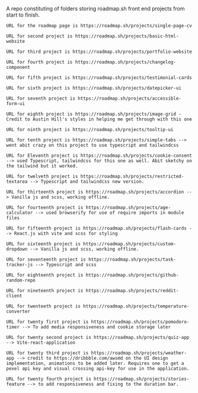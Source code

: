 A repo constituting of folders storing roadmap.sh front end projects from start to finish.

    URL for the roadmap page is https://roadmap.sh/projects/single-page-cv

    URL for second project is https://roadmap.sh/projects/basic-html-website

    URL for third project is https://roadmap.sh/projects/portfolio-website

    URL for fourth project is https://roadmap.sh/projects/changelog-component

    URL for fifth project is https://roadmap.sh/projects/testimonial-cards

    URL for sixth project is https://roadmap.sh/projects/datepicker-ui

    URL for seventh project is https://roadmap.sh/projects/accessible-form-ui

    URL for eighth project is https://roadmap.sh/projects/image-grid - Credit to Austin Hill's styles in helping me get through with this one

    URL for ninth project is https://roadmap.sh/projects/tooltip-ui

    URL for tenth project is https://roadmap.sh/projects/simple-tabs --> went abit crazy on this project to use typescript and tailwindcss

    URL for Eleventh project is https://roadmap.sh/projects/cookie-consent --> used Typescript, tailwindcss for this one as well. Abit sketchy on the tailwind but it worked.

    URL for twelveth project is https://roadmap.sh/projects/restricted-textarea --> Typescript and tailwindcss new version.

    URL for thirteenth project is https://roadmap.sh/projects/accordion --> Vanilla js and scss, working offline.

    URL for fourteenth project is https://roadmap.sh/projects/age-calculator --> used browserify for use of require imports in module files

    URL for fifteenth project is https://roadmap.sh/projects/flash-cards --> React.js with vite and scss for styling

    URL for sixteenth project is https://roadmap.sh/projects/custom-dropdown --> Vanilla js and scss, working offline.

    URL for seventeenth project is https://roadmap.sh/projects/task-tracker-js --> Typescript and scss

    URL for eighteenth project is https://roadmap.sh/projects/github-random-repo

    URL for nineteenth project is https://roadmap.sh/projects/reddit-client

    URL for twenteeth project is https://roadmap.sh/projects/temperature-converter

    URL for twenty first project is https://roadmap.sh/projects/pomodoro-timer --> To add media responsiveness and cookie storage later

    URL for twenty second project is https://roadmap.sh/projects/quiz-app --> Vite-react-application

    URL for twenty third project is https://roadmap.sh/projects/weather-app --> credit to https://dribbble.com/awsmd on the UI design implementation, animations to be added later. Requires one to get a pexel api key and visual crossing api-key for use in the application.

    URL for twenty fourth project is https://roadmap.sh/projects/stories-feature --> to add responsiveness and fixing to the duration bar.

